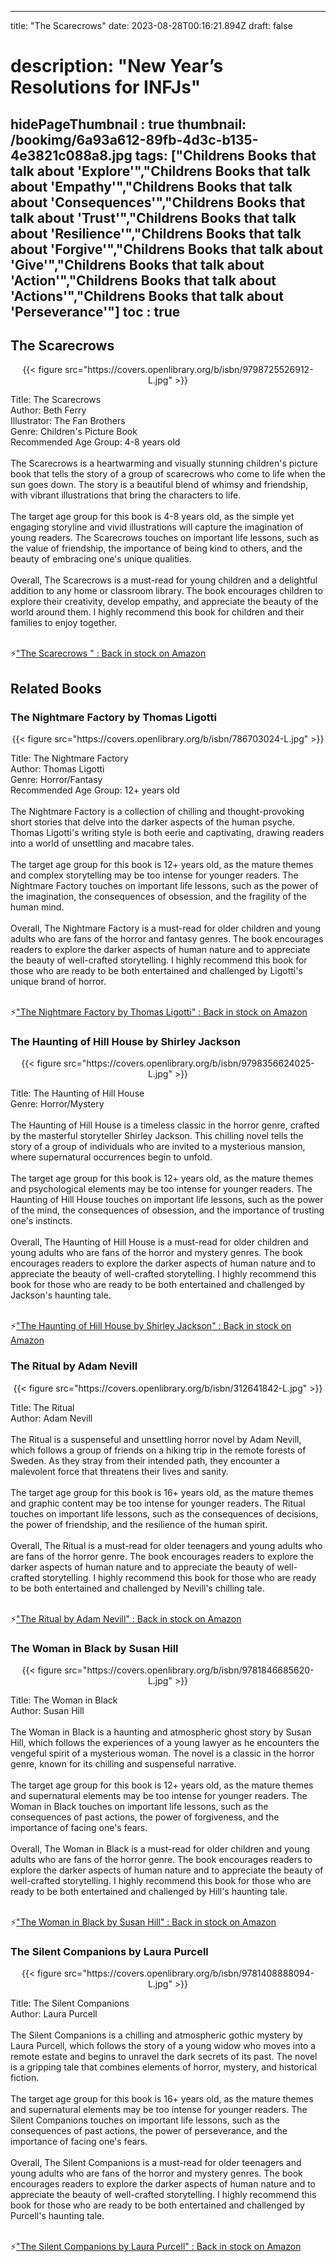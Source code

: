 
---
title: "The Scarecrows"
date: 2023-08-28T00:16:21.894Z
draft: false
# description: "New Year’s Resolutions for INFJs"
hidePageThumbnail : true
thumbnail: /bookimg/6a93a612-89fb-4d3c-b135-4e3821c088a8.jpg
tags: ["Childrens Books that talk about 'Explore'","Childrens Books that talk about 'Empathy'","Childrens Books that talk about 'Consequences'","Childrens Books that talk about 'Trust'","Childrens Books that talk about 'Resilience'","Childrens Books that talk about 'Forgive'","Childrens Books that talk about 'Give'","Childrens Books that talk about 'Action'","Childrens Books that talk about 'Actions'","Childrens Books that talk about 'Perseverance'"]
toc : true
---
## The Scarecrows 

<center>
{{< figure src="https://covers.openlibrary.org/b/isbn/9798725526912-L.jpg" >}}
</center>

Title: The Scarecrows</br>
Author: Beth Ferry</br>
Illustrator: The Fan Brothers</br>
Genre: Children's Picture Book</br>
Recommended Age Group: 4-8 years old</br></br>
The Scarecrows is a heartwarming and visually stunning children's picture book that tells the story of a group of scarecrows who come to life when the sun goes down. The story is a beautiful blend of whimsy and friendship, with vibrant illustrations that bring the characters to life.</br></br>
The target age group for this book is 4-8 years old, as the simple yet engaging storyline and vivid illustrations will capture the imagination of young readers. The Scarecrows touches on important life lessons, such as the value of friendship, the importance of being kind to others, and the beauty of embracing one's unique qualities.</br></br>
Overall, The Scarecrows is a must-read for young children and a delightful addition to any home or classroom library. The book encourages children to explore their creativity, develop empathy, and appreciate the beauty of the world around them. I highly recommend this book for children and their families to enjoy together.</br></br>

<p>⚡<a id="aflink" href="https://www.amazon.com/gp/search?ie=UTF8&tag=klayu00-20&linkCode=ur2&linkId=6639bed89a8ad8dd2705e40644eb43d3&camp=1789&creative=9325&index=books&keywords=The Scarecrows " class="one" target="_blank" title='"The Scarecrows " : Back in stock on Amazon'>"The Scarecrows " : Back in stock on Amazon</a></p>

## Related Books
### The Nightmare Factory by Thomas Ligotti
<center>
{{< figure src="https://covers.openlibrary.org/b/isbn/786703024-L.jpg" >}}
</center>

Title: The Nightmare Factory</br>
Author: Thomas Ligotti</br>
Genre: Horror/Fantasy</br>
Recommended Age Group: 12+ years old</br></br>
The Nightmare Factory is a collection of chilling and thought-provoking short stories that delve into the darker aspects of the human psyche. Thomas Ligotti's writing style is both eerie and captivating, drawing readers into a world of unsettling and macabre tales.</br></br>
The target age group for this book is 12+ years old, as the mature themes and complex storytelling may be too intense for younger readers. The Nightmare Factory touches on important life lessons, such as the power of the imagination, the consequences of obsession, and the fragility of the human mind.</br></br>
Overall, The Nightmare Factory is a must-read for older children and young adults who are fans of the horror and fantasy genres. The book encourages readers to explore the darker aspects of human nature and to appreciate the beauty of well-crafted storytelling. I highly recommend this book for those who are ready to be both entertained and challenged by Ligotti's unique brand of horror.</br></br>

<p>⚡<a id="aflink" href="https://www.amazon.com/gp/search?ie=UTF8&tag=klayu00-20&linkCode=ur2&linkId=6639bed89a8ad8dd2705e40644eb43d3&camp=1789&creative=9325&index=books&keywords=The Nightmare Factory by Thomas Ligotti" class="one" target="_blank" title='"The Nightmare Factory by Thomas Ligotti" : Back in stock on Amazon'>"The Nightmare Factory by Thomas Ligotti" : Back in stock on Amazon</a></p>

### The Haunting of Hill House by Shirley Jackson
<center>
{{< figure src="https://covers.openlibrary.org/b/isbn/9798356624025-L.jpg" >}}
</center>

Title: The Haunting of Hill House</br>
Genre: Horror/Mystery</br></br>
The Haunting of Hill House is a timeless classic in the horror genre, crafted by the masterful storyteller Shirley Jackson. This chilling novel tells the story of a group of individuals who are invited to a mysterious mansion, where supernatural occurrences begin to unfold.</br></br>
The target age group for this book is 12+ years old, as the mature themes and psychological elements may be too intense for younger readers. The Haunting of Hill House touches on important life lessons, such as the power of the mind, the consequences of obsession, and the importance of trusting one's instincts.</br></br>
Overall, The Haunting of Hill House is a must-read for older children and young adults who are fans of the horror and mystery genres. The book encourages readers to explore the darker aspects of human nature and to appreciate the beauty of well-crafted storytelling. I highly recommend this book for those who are ready to be both entertained and challenged by Jackson's haunting tale.</br></br>

<p>⚡<a id="aflink" href="https://www.amazon.com/gp/search?ie=UTF8&tag=klayu00-20&linkCode=ur2&linkId=6639bed89a8ad8dd2705e40644eb43d3&camp=1789&creative=9325&index=books&keywords=The Haunting of Hill House by Shirley Jackson" class="one" target="_blank" title='"The Haunting of Hill House by Shirley Jackson" : Back in stock on Amazon'>"The Haunting of Hill House by Shirley Jackson" : Back in stock on Amazon</a></p>

### The Ritual by Adam Nevill
<center>
{{< figure src="https://covers.openlibrary.org/b/isbn/312641842-L.jpg" >}}
</center>

Title: The Ritual</br>
Author: Adam Nevill</br></br>
The Ritual is a suspenseful and unsettling horror novel by Adam Nevill, which follows a group of friends on a hiking trip in the remote forests of Sweden. As they stray from their intended path, they encounter a malevolent force that threatens their lives and sanity.</br></br>
The target age group for this book is 16+ years old, as the mature themes and graphic content may be too intense for younger readers. The Ritual touches on important life lessons, such as the consequences of decisions, the power of friendship, and the resilience of the human spirit.</br></br>
Overall, The Ritual is a must-read for older teenagers and young adults who are fans of the horror genre. The book encourages readers to explore the darker aspects of human nature and to appreciate the beauty of well-crafted storytelling. I highly recommend this book for those who are ready to be both entertained and challenged by Nevill's chilling tale.</br></br>

<p>⚡<a id="aflink" href="https://www.amazon.com/gp/search?ie=UTF8&tag=klayu00-20&linkCode=ur2&linkId=6639bed89a8ad8dd2705e40644eb43d3&camp=1789&creative=9325&index=books&keywords=The Ritual by Adam Nevill" class="one" target="_blank" title='"The Ritual by Adam Nevill" : Back in stock on Amazon'>"The Ritual by Adam Nevill" : Back in stock on Amazon</a></p>

### The Woman in Black by Susan Hill
<center>
{{< figure src="https://covers.openlibrary.org/b/isbn/9781846685620-L.jpg" >}}
</center>

Title: The Woman in Black</br>
Author: Susan Hill</br></br>
The Woman in Black is a haunting and atmospheric ghost story by Susan Hill, which follows the experiences of a young lawyer as he encounters the vengeful spirit of a mysterious woman. The novel is a classic in the horror genre, known for its chilling and suspenseful narrative.</br></br>
The target age group for this book is 12+ years old, as the mature themes and supernatural elements may be too intense for younger readers. The Woman in Black touches on important life lessons, such as the consequences of past actions, the power of forgiveness, and the importance of facing one's fears.</br></br>
Overall, The Woman in Black is a must-read for older children and young adults who are fans of the horror genre. The book encourages readers to explore the darker aspects of human nature and to appreciate the beauty of well-crafted storytelling. I highly recommend this book for those who are ready to be both entertained and challenged by Hill's haunting tale.</br></br>

<p>⚡<a id="aflink" href="https://www.amazon.com/gp/search?ie=UTF8&tag=klayu00-20&linkCode=ur2&linkId=6639bed89a8ad8dd2705e40644eb43d3&camp=1789&creative=9325&index=books&keywords=The Woman in Black by Susan Hill" class="one" target="_blank" title='"The Woman in Black by Susan Hill" : Back in stock on Amazon'>"The Woman in Black by Susan Hill" : Back in stock on Amazon</a></p>

### The Silent Companions by Laura Purcell
<center>
{{< figure src="https://covers.openlibrary.org/b/isbn/9781408888094-L.jpg" >}}
</center>

Title: The Silent Companions</br>
Author: Laura Purcell</br></br>
The Silent Companions is a chilling and atmospheric gothic mystery by Laura Purcell, which follows the story of a young widow who moves into a remote estate and begins to unravel the dark secrets of its past. The novel is a gripping tale that combines elements of horror, mystery, and historical fiction.</br></br>
The target age group for this book is 16+ years old, as the mature themes and supernatural elements may be too intense for younger readers. The Silent Companions touches on important life lessons, such as the consequences of past actions, the power of perseverance, and the importance of facing one's fears.</br></br>
Overall, The Silent Companions is a must-read for older teenagers and young adults who are fans of the horror and mystery genres. The book encourages readers to explore the darker aspects of human nature and to appreciate the beauty of well-crafted storytelling. I highly recommend this book for those who are ready to be both entertained and challenged by Purcell's haunting tale.</br></br>

<p>⚡<a id="aflink" href="https://www.amazon.com/gp/search?ie=UTF8&tag=klayu00-20&linkCode=ur2&linkId=6639bed89a8ad8dd2705e40644eb43d3&camp=1789&creative=9325&index=books&keywords=The Silent Companions by Laura Purcell" class="one" target="_blank" title='"The Silent Companions by Laura Purcell" : Back in stock on Amazon'>"The Silent Companions by Laura Purcell" : Back in stock on Amazon</a></p>
